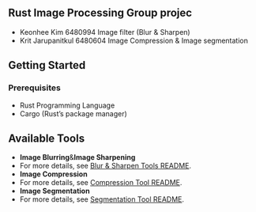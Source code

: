## Rust Image Processing Group projec
  - Keonhee Kim 6480994 Image filter (Blur & Sharpen)
  - Krit Jarupanitkul 6480604 Image Compression & Image segmentation

## Getting Started

### Prerequisites

- Rust Programming Language
- Cargo (Rust’s package manager)

## Available Tools

- **Image Blurring**&**Image Sharpening**
- For more details, see [Blur & Sharpen Tools README](image_filtering/README.md).
- **Image Compression**
- For more details, see [Compression Tool README](/image_compressor/README.md).
- **Image Segmentation**
- For more details, see [Segmentation Tool README](/image_segmentation/README.md).

